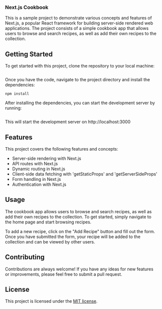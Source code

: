 ### Next.js Cookbook

This is a sample project to demonstrate various concepts and features of Next.js, a popular React framework for building server-side rendered web applications. The project consists of a simple cookbook app that allows users to browse and search recipes, as well as add their own recipes to the collection.

## Getting Started

To get started with this project, clone the repository to your local machine:

```git clone https://github.com/Etchmon/nextjs-cookbook.git

```

Once you have the code, navigate to the project directory and install the dependencies:

```cd nextjs-cookbook
npm install
```

After installing the dependencies, you can start the development server by running:

```npm run dev

```

This will start the development server on http://localhost:3000

## Features

This project covers the following features and concepts:

- Server-side rendering with Next.js
- API routes with Next.js
- Dynamic routing in Next.js
- Client-side data fetching with 'getStaticProps' and 'getServerSideProps'
- Form handling in Next.js
- Authentication with Next.js

## Usage

The cookbook app allows users to browse and search recipes, as well as add their own recipes to the collection. To get started, simply navigate to the home page and start browsing recipes.

To add a new recipe, click on the "Add Recipe" button and fill out the form. Once you have submitted the form, your recipe will be added to the collection and can be viewed by other users.

## Contributing

Contributions are always welcome! If you have any ideas for new features or improvements, please feel free to submit a pull request.

## License

This project is licensed under the <u>MIT license</u>.
